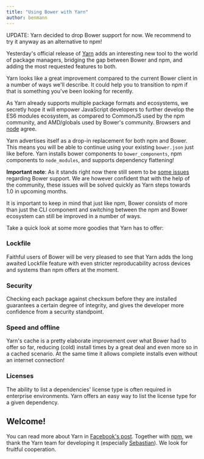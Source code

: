 ```yaml
---
title: "Using Bower with Yarn"
author: benmann
---
```


UPDATE: Yarn decided to drop Bower support for now. We recommend to try it anyway as an alternative to npm!

Yesterday's official release of [Yarn](https://yarnpkg.com/)  adds an interesting new tool to the world of package managers, bridging the gap between Bower and npm, and adding the most requested features to both.

Yarn looks like a great improvement compared to the current Bower client in a number of ways we'll describe. It could help you to transition to npm if that is something you've been looking for recently.

As Yarn already supports multiple package formats and ecosystems, we secretly hope it will empower JavaScript developers to further develop the ES6 modules ecosystem, as compared to CommonJS used by the npm community, and AMD/globals used by Bower's community. Browsers and [node](https://github.com/bmeck/UnambiguousJavaScriptGrammar/blob/master/README.md) agree.

Yarn advertises itself as a drop-in replacement for both npm and Bower. This means you will be able to continue using your existing `bower.json` just like before. Yarn installs bower components to `bower_components`, npm components to `node_modules`, and supports dependency flattening!

**Important note**: As it stands right now there still seem to be [some issues](https://github.com/yarnpkg/yarn/pull/896) regarding Bower support. We are however confident that with the help of the community, these issues will be solved quickly as Yarn steps towards 1.0 in upcoming months.

It is important to keep in mind that just like npm, Bower consists of more than just the CLI component and switching between the npm and Bower ecosystem can still be improved in a number of ways.

Take a quick look at some more goodies that Yarn has to offer:

### Lockfile

Faithful users of Bower will be very pleased to see that Yarn adds the long awaited Lockfile feature with even stricter reproducability across devices and systems than npm offers at the moment.

### Security

Checking each package against checksum before they are installed guarantees a certain degree of integrity, and gives the developer more confidence from a security standpoint.

### Speed and offline

Yarn's cache is a pretty elaborate improvement over what Bower had to offer so far, reducing (cold) install times by a great deal and even more so in a cached scenario. At the same time it allows complete installs even without an internet connection!

### Licenses

The ability to list a dependencies' license type is often required in enterprise environments.
Yarn offers an easy way to list the license type for a given dependency.

## Welcome!

You can read more about Yarn in [Facebook's post](https://code.facebook.com/posts/1840075619545360). Together with [npm](http://blog.npmjs.org/post/151660845210/hello-yarn), we thank the Yarn team for developing it (especially [Sebastian](https://www.npmjs.com/~sebmck)). We look for fruitful cooperation.

